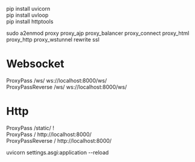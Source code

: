 

pip install uvicorn   
pip install uvloop   
pip install httptools   

sudo a2enmod proxy proxy_ajp proxy_balancer proxy_connect proxy_html proxy_http proxy_wstunnel rewrite ssl   


# Websocket  
ProxyPass /ws/ ws://localhost:8000/ws/  
ProxyPassReverse /ws/ ws://localhost:8000/ws/  

# Http  
ProxyPass /static/ !  
ProxyPass / http://localhost:8000/  
ProxyPassReverse / http://localhost:8000/  


uvicorn settings.asgi:application --reload  
